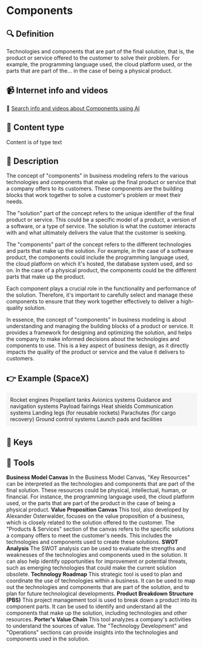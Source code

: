
# Components


## 🔍 Definition
Technologies and components that are part of the final solution, that is, the product or service offered to the customer to solve their problem. For example, the programming language used, the cloud platform used, or the parts that are part of the... in the case of being a physical product.


## 📹 Internet info and videos
🤖 [Search info and videos about Components using AI](https://www.perplexity.ai/search?q=videos+about+Components:+Technologies+and+components+that+are+part+of+the+final+solution,+that+is,+the+product+or+service+offered+to+the+customer+to+solve+their+problem.+For+example,+the+programming+language+used,+the+cloud+platform+used,+or+the+parts+that+are+part+of+the...+blah+in+case+it+is+a+physical+product.
)

## 📰 Content type 
Content is of type text

## 📖 Description
The concept of "components" in business modeling refers to the various technologies and components that make up the final product or service that a company offers to its customers. These components are the building blocks that work together to solve a customer's problem or meet their needs.

The "solution" part of the concept refers to the unique identifier of the final product or service. This could be a specific model of a product, a version of a software, or a type of service. The solution is what the customer interacts with and what ultimately delivers the value that the customer is seeking.

The "components" part of the concept refers to the different technologies and parts that make up the solution. For example, in the case of a software product, the components could include the programming language used, the cloud platform on which it's hosted, the database system used, and so on. In the case of a physical product, the components could be the different parts that make up the product.

Each component plays a crucial role in the functionality and performance of the solution. Therefore, it's important to carefully select and manage these components to ensure that they work together effectively to deliver a high-quality solution.

In essence, the concept of "components" in business modeling is about understanding and managing the building blocks of a product or service. It provides a framework for designing and optimizing the solution, and helps the company to make informed decisions about the technologies and components to use. This is a key aspect of business design, as it directly impacts the quality of the product or service and the value it delivers to customers.

## 👉 Example (SpaceX)

<div style="background-color: #f5f5f5; padding: 10px;">Rocket engines
Propellant tanks
Avionics systems
Guidance and navigation systems
Payload fairings
Heat shields
Communication systems
Landing legs (for reusable rockets)
Parachutes (for cargo recovery)
Ground control systems
Launch pads and facilities
</div>

## 🔑 Keys



## 🧰 Tools
**Business Model Canvas**
In the Business Model Canvas, "Key Resources" can be interpreted as the technologies and components that are part of the final solution. These resources could be physical, intellectual, human, or financial. For instance, the programming language used, the cloud platform used, or the parts that are part of the product in the case of being a physical product.
**Value Proposition Canvas**
This tool, also developed by Alexander Osterwalder, focuses on the value proposition of a business, which is closely related to the solution offered to the customer. The "Products & Services" section of the canvas refers to the specific solutions a company offers to meet the customer's needs. This includes the technologies and components used to create these solutions.
**SWOT Analysis**
The SWOT analysis can be used to evaluate the strengths and weaknesses of the technologies and components used in the solution. It can also help identify opportunities for improvement or potential threats, such as emerging technologies that could make the current solution obsolete.
**Technology Roadmap**
This strategic tool is used to plan and coordinate the use of technologies within a business. It can be used to map out the technologies and components that are part of the solution, and to plan for future technological developments.
**Product Breakdown Structure (PBS)**
This project management tool is used to break down a product into its component parts. It can be used to identify and understand all the components that make up the solution, including technologies and other resources.
**Porter's Value Chain**
This tool analyzes a company's activities to understand the sources of value. The "Technology Development" and "Operations" sections can provide insights into the technologies and components used in the solution.
